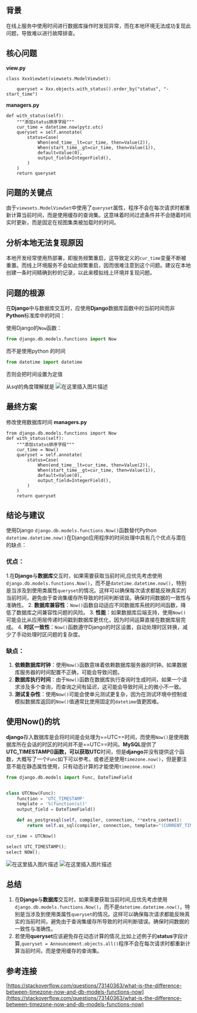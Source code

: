 
## 背景
在线上服务中使用时间进行数据库操作时发现异常，而在本地环境无法成功复现此问题，导致难以进行故障排查。

## 核心问题

**view.py**
```
class XxxViewSet(viewsets.ModelViewSet):

    queryset = Xxx.objects.with_status().order_by("status", "-start_time")
```

**managers.py**
```
def with_status(self):
    """添加status排序字段"""
    cur_time = datetime.now(pytz.utc)
    queryset = self.annotate(
        status=Case(
            When(end_time__lt=cur_time, then=Value(2)),
            When(start_time__gt=cur_time, then=Value(1)),
            default=Value(0),
            output_field=IntegerField(),
        )
    )
    return queryset
```


## 问题的关键点

由于`viewsets.ModelViewSet`中使用了`queryset`属性，程序不会在每次请求时都重新计算当前时间，而是使用缓存的查询集。这意味着时间过滤条件并不会随着时间实时更新，而是固定在视图集类被加载时的时间。


## 分析本地无法复现原因
本地开发经常使用热部署，即服务频繁重启，这导致定义的`cur_time`变量不断被重置。而线上环境服务不会如此频繁重启，因而很难注意到这个问题。建议在本地创建一条时间精确到秒的记录，以此来模拟线上环境并复现问题。


## 问题的根源
在**Django**中与数据库交互时，应使用**Django**数据库函数中的当前时间而非**Python**标准库中的时间：

使用Django的`Now`函数：
```python
from django.db.models.functions import Now
```

而不是使用python 的时间

```python
from datetime import datetime
```

否则会把时间设置为定值

从sql的角度理解就是
![在这里插入图片描述](https://i-blog.csdnimg.cn/blog_migrate/a59304292e5596b371d4217d1b2078d1.png)



## 最终方案

修改使用数据库时间
**managers.py**
```
from django.db.models.functions import Now
def with_status(self):
    """添加status排序字段"""
    cur_time = Now()
    queryset = self.annotate(
        status=Case(
            When(end_time__lt=cur_time, then=Value(2)),
            When(start_time__gt=cur_time, then=Value(1)),
            default=Value(0),
            output_field=IntegerField(),
        )
    )
    return queryset
```

## 结论与建议
使用Django `django.db.models.functions.Now()`函数替代Python `datetime.datetime.now()`在Django应用程序的时间处理中具有几个优点与潜在的缺点：
### 优点：
1.在**Django**与**数据库**交互时，如果需要获取当前时间,应优先考虑使用`django.db.models.functions.Now()`，而不是`datetime.datetime.now()`，特别是当涉及到使用类属性`queryset`的情况。这样可以确保每次请求都能反映真实的当前时间，避免由于查询集缓存所导致的时间判断错误。确保时间数据的一致性与准确性。
2.   **数据库兼容性**：`Now()`函数自动适应不同数据库系统的时间函数，降低了数据库之间兼容性问题的风险。 
3.   **性能**：如果数据库后端支持，使用`Now()`可能会比从应用层传递时间戳到数据库更优化，因为时间运算直接在数据库层完成。
4.   **时区一致性**：`Now()`函数遵守Django的时区设置，自动处理时区转换，减少了手动处理时区问题的复杂度。
  ### 缺点：
 1. **依赖数据库时钟**：使用`Now()`函数意味着依赖数据库服务器的时钟。如果数据库服务器的时间配置不正确，可能会导致问题。
 2. **数据库执行时间**：由于`Now()`函数在数据库执行查询时生成时间，如果一个请求涉及多个查询，而查询之间有延迟，这可能会导致时间上的微小不一致。 
 3. **测试复杂性**：使用`Now()`可能会使单元测试更复杂，因为在测试环境中控制或模拟数据库返回的`Now()`值通常比使用固定的`datetime`值更困难。



## 使用Now()的坑
**django**存入数据库是会将时间是会处理为==UTC==时间，而使用`Now()`是使用数据库所在会话的时区的时间并不是==UTC==时间。**MySQL**提供了**UTC_TIMESTAMP()**函数，可以获取**UTC**时间，但是**django**并没有提供这个函数，大概写了一个`Func`如下可以参考。或者还是使用`timezone.now()`，但是要注意不能在静态属性使用，只有动态计算的才能使用`timezone.now()`

```python
from django.db.models import Func, DateTimeField


class UTCNow(Func):
    function = 'UTC_TIMESTAMP'
    template = '%(function)s()'
    output_field = DateTimeField()

    def as_postgresql(self, compiler, connection, **extra_context):
        return self.as_sql(compiler, connection, template="(CURRENT_TIMESTAMP AT TIME ZONE 'UTC')", **extra_context)

cur_time = UTCNow()
```

```python
select UTC_TIMESTAMP();
select NOW();
```
![在这里插入图片描述](https://i-blog.csdnimg.cn/blog_migrate/b9e9ee4a509160f67706533c2b2f444b.png)
![在这里插入图片描述](https://i-blog.csdnimg.cn/blog_migrate/2665208c005280d6fe7dafa3ef172756.png)



## 总结
1. 在**Django**与**数据库**交互时，如果需要获取当前时间,应优先考虑使用`django.db.models.functions.Now()`，而不是`datetime.datetime.now()`，特别是当涉及到使用类属性`queryset`的情况。这样可以确保每次请求都能反映真实的当前时间，避免由于查询集缓存所导致的时间判断错误。确保时间数据的一致性与准确性。
2.  若使用**queryset**应该避免存在动态计算的情况,比如上述例子的**status**字段计算,`queryset = Announcement.objects.all()`程序不会在每次请求时都重新计算当前时间，而是使用缓存的查询集。


## 参考连接
[https://stackoverflow.com/questions/73140363/what-is-the-difference-between-timezone-now-and-db-models-functions-now](https://stackoverflow.com/questions/73140363/what-is-the-difference-between-timezone-now-and-db-models-functions-now)


